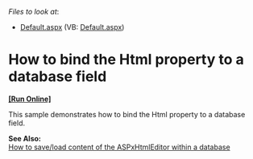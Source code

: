 <!-- default file list -->
*Files to look at*:

* [Default.aspx](./CS/WebSite/Default.aspx) (VB: [Default.aspx](./VB/WebSite/Default.aspx))
<!-- default file list end -->
# How to bind the Html property to a database field
<!-- run online -->
**[[Run Online]](https://codecentral.devexpress.com/e377)**
<!-- run online end -->


<p>This sample demonstrates how to bind the Html property to a database field.</p><p><strong>See Also:</strong><br />
<a href="https://www.devexpress.com/Support/Center/p/E2225">How to save/load content of the ASPxHtmlEditor within a database</a></p>

<br/>


